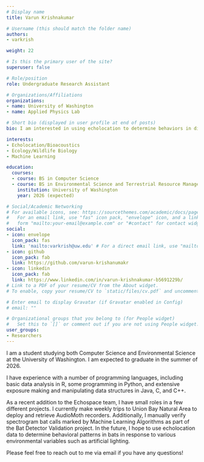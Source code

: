 ```yaml
---
# Display name
title: Varun Krishnakumar

# Username (this should match the folder name)
authors:
- varkrish

weight: 22

# Is this the primary user of the site?
superuser: false

# Role/position
role: Undergraduate Research Assistant

# Organizations/Affiliations
organizations:
- name: University of Washington
- name: Applied Physics Lab

# Short bio (displayed in user profile at end of posts)
bio: I am interested in using echolocation to determine behaviors in different organisms.

interests:
- Echolocation/Bioacoustics
- Ecology/Wildlife Biology
- Machine Learning

education:
  courses:
  - course: BS in Computer Science
  - course: BS in Environmental Science and Terrestrial Resource Management
    institution: University of Washington
    year: 2026 (expected)

# Social/Academic Networking
# For available icons, see: https://sourcethemes.com/academic/docs/page-builder/#icons
#   For an email link, use "fas" icon pack, "envelope" icon, and a link in the
#   form "mailto:your-email@example.com" or "#contact" for contact widget.
social:
- icon: envelope
  icon_pack: fas
  link: 'mailto:varkrish@uw.edu' # For a direct email link, use "mailto:test@example.org".
- icon: github
  icon_pack: fab
  link: https://github.com/varun-krishanumakr
- icon: linkedin
  icon_pack: fab
  link: https://www.linkedin.com/in/varun-krishnakumar-b5691229b/
# Link to a PDF of your resume/CV from the About widget.
# To enable, copy your resume/CV to `static/files/cv.pdf` and uncomment the lines below.

# Enter email to display Gravatar (if Gravatar enabled in Config)
# email: ""

# Organizational groups that you belong to (for People widget)
#   Set this to `[]` or comment out if you are not using People widget.
user_groups:
- Researchers
---
```


I am a student studying both Computer Science and Environmental Science at the University of Washington. I am expected to graduate in the summer of 2026.

I have experience with a number of programming languages, including basic data analysis in R, some programming in Python, and extensive exposure making and manipulating data structures in Java, C, and C++.

As a recent addition to the Echospace team, I have small roles in a few different projects. I currently make weekly trips to Union Bay Natural Area to deploy and retrieve AudioMoth recorders. Additionally, I manually verify spectrogram bat calls marked by Machine Learning Algorithms as part of the Bat Detector Validation project. In the future, I hope to use echolocation data to determine behavioral patterns in bats in response to various environmental variables such as artificial lighting.

Please feel free to reach out to me via email if you have any questions!
